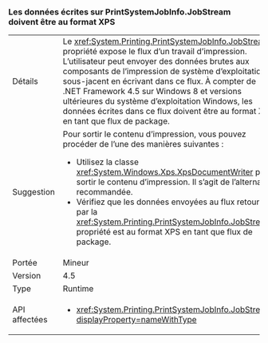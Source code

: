 ### <a name="data-written-to-printsystemjobinfojobstream-must-be-in-xps-format"></a>Les données écrites sur PrintSystemJobInfo.JobStream doivent être au format XPS

|   |   |
|---|---|
|Détails|Le <xref:System.Printing.PrintSystemJobInfo.JobStream> propriété expose le flux d’un travail d’impression. L’utilisateur peut envoyer des données brutes aux composants de l’impression de système d’exploitation sous-jacent en écrivant dans ce flux. À compter de .NET Framework 4.5 sur Windows 8 et versions ultérieures du système d’exploitation Windows, les données écrites dans ce flux doivent être au format XPS en tant que flux de package.|
|Suggestion|Pour sortir le contenu d’impression, vous pouvez procéder de l’une des manières suivantes :<ul><li>Utilisez la classe <xref:System.Windows.Xps.XpsDocumentWriter> pour sortir le contenu d’impression. Il s’agit de l’alternative recommandée.</li><li>Vérifiez que les données envoyées au flux retourné par la <xref:System.Printing.PrintSystemJobInfo.JobStream> propriété est au format XPS en tant que flux de package.</li></ul>|
|Portée|Mineur|
|Version|4.5|
|Type|Runtime|
|API affectées|<ul><li><xref:System.Printing.PrintSystemJobInfo.JobStream?displayProperty=nameWithType></li></ul>|

